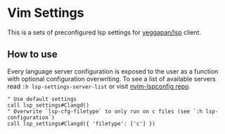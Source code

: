 # Vim Settings

This is a sets of preconfigured lsp settings for [yeggapan/lsp](https://github.com/yegappan/lsp) client.

## How to use

Every language server configuration is exposed to the user as a function with
optional configuration overwriting. To see a list of available servers read `:h
lsp-settings-server-list` or visit [nvim-lspconfig repo](https://github.com/neovim/nvim-lspconfig/tree/master/doc).

```vim
" Use default settings
call lsp_settings#Clangd()
" Overwrite `lsp-cfg-filetype` to only run on c files (see `:h lsp-configuration`)
call lsp_settings#Clangd({ 'filetype': ['c'] })
```

